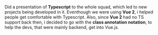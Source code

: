 Did a presentation of **Typescript** to the whole squad, which led to new projects being developed in it. Eventhough we were using **Vue 2**, i helped people get comfortable with Typescript. Also, since **Vue 2** had no TS support back then, i decided to go with the **class annotation notation**, to help the devs, that were mainly backend, get into Vue.js.